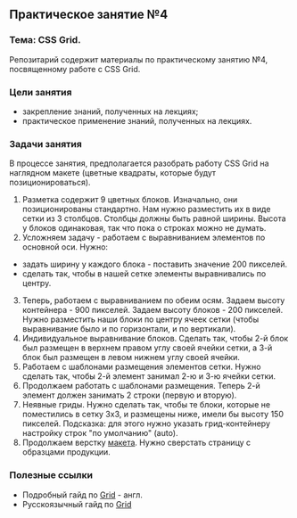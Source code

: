 ## Практическое занятие №4

### Тема: CSS Grid.

Репозитарий содержит материалы по практическому занятию №4, посвященному работе с CSS Grid.

### Цели занятия
- закрепление знаний, полученных на лекциях;
- практическое применение знаний, полученных на лекциях.

### Задачи занятия
В процессе занятия, предполагается разобрать работу CSS Grid на наглядном макете (цветные квадраты, которые будут позиционироваться).

1. Разметка содержит 9 цветных блоков. Изначально, они позиционированы стандартно. Нам нужно разместить их в виде сетки из 3 столбцов. Столбцы должны быть равной ширины. Высота у блоков одинаковая, так что пока о строках можно не думать.
2. Усложняем задачу - работаем с выравниванием элементов по основной оси. Нужно:
 - задать ширину у каждого блока - поставить значение 200 пикселей.
 - сделать так, чтобы в нашей сетке элементы выравнивались по центру.
3. Теперь, работаем с выравниванием по обеим осям. Задаем высоту контейнера - 900 пикселей. Задаем высоту блоков - 200 пикселей. Нужно разместить наши блоки по центру ячеек сетки (чтобы выравнивание было и по горизонтали, и по вертикали).
4. Индивидуальное выравнивание блоков. Сделать так, чтобы 2-й блок был размещен в верхнем правом углу своей ячейки сетки, а 3-й блок был размещен в левом нижнем углу своей ячейки.
5. Работаем с шаблонами размещения элементов сетки. Нужно сделать так, чтобы 2-й элемент занимал 2-ю и 3-ю ячейки сетки.
6. Продолжаем работать с шаблонами размещения. Теперь 2-й элемент должен занимать 2 строки (первую и вторую).
7. Неявные гриды. Нужно сделать так, чтобы те блоки, которые не поместились в сетку 3х3, и размещены ниже, имели бы высоту 150 пикселей. Подсказка: для этого нужно указать грид-контейнеру настройку строк "по умолчанию" (auto).
8. Продолжаем верстку [макета](https://www.figma.com/design/ntTbBfeG8m53kLoriar4QX/Untitled?node-id=1-228). Нужно сверстать страницу с образцами продукции.

### Полезные ссылки
 - Подробный гайд по [Grid](https://css-tricks.com/snippets/css/complete-guide-grid/) - англ.
 - Русскоязычный гайд по [Grid](https://medium.com/@stasonmars/%D0%B2%D0%B5%CC%88%D1%80%D1%81%D1%82%D0%BA%D0%B0-%D0%BD%D0%B0-grid-%D0%B2-css-%D0%BF%D0%BE%D0%BB%D0%BD%D0%BE%D0%B5-%D1%80%D1%83%D0%BA%D0%BE%D0%B2%D0%BE%D0%B4%D1%81%D1%82%D0%B2%D0%BE-%D0%B8-%D1%81%D0%BF%D1%80%D0%B0%D0%B2%D0%BE%D1%87%D0%BD%D0%B8%D0%BA-220508316f8b)
